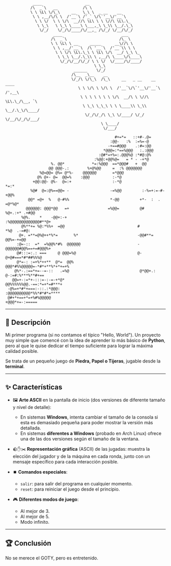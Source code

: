 ```
            ____                   __                                         
           /\  _`\   __           /\ \                                        
           \ \ \L\ \/\_\     __   \_\ \  _ __    __                           
            \ \ ,__/\/\ \  /'__`\ /'_` \/\`'__\/'__`\                         
             \ \ \/  \ \ \/\  __//\ \L\ \ \ \//\ \L\.\_                       
              \ \_\   \ \_\ \____\ \___,_\ \_\\ \__/.\_\                      
               \/_/    \/_/\/____/\/__,_ /\/_/ \/__/\/_/                      
                     ____                          ___                        
                    /\  _`\                       /\_ \                       
                    \ \ \L\ \ __     _____      __\//\ \                      
                     \ \ ,__/'__`\  /\ '__`\  /'__`\\ \ \                     
                      \ \ \/\ \L\.\_\ \ \L\ \/\  __/ \_\ \_                   
                       \ \_\ \__/.\_\\ \ ,__/\ \____\/\____\                  
                        \/_/\/__/\/_/ \ \ \/  \/____/\/____/                  
                                       \ \_\                                  
                              ______    \/_/                                  
                             /\__  _\__    __                                 
                             \/_/\ \/\_\  /\_\     __   _ __    __      ____  
                                \ \ \/\ \ \/\ \  /'__`\/\`'__\/'__`\   /',__\ 
                                 \ \ \ \ \ \ \ \/\  __/\ \ \//\ \L\.\_/\__, `\
                                  \ \_\ \_\_\ \ \ \____\\ \_\\ \__/.\_\/\____/
                                   \/_/\/_/\ \_\ \/____/ \/_/ \/__/\/_/\/___/ 
                                          \ \____/                            
                                           \/___/                             

                                                #+=*=   ::+#-.@=                       
                                              :@@-   :%  :=%=-@                        
                                             -+==#@@@    .:#=:@@                       
                                           *@@@=:*==%@@@   :.:@@@                      
                                         :@#*=+%=:.@@@%@ :*#@:@%                       
                                       :%@@:+@@%@=   = * - -+*@                        
                    %. @@*            *=:%@@@  ==*@@@#   +  @@                         
                   @@ @@@-.:        %+@%@@     =  :% @@@@@@@                           
               %@=@@= @%= @*%-    @@@@@@       =*@@@                                   
              @% @+- @=  @@=%    :@@@          :-*@                                    
            +@@:@@- @%-  @=:+                  :-*@                 *=:*               
           %@#  @=:@%==@@= -                  -=%@@         :-%=+:=-#-+@@%             
          @@* =@+  %   @-#%%                  *-@@         +*-  :  .  =@*%@*           
         @@@@@@: @@@*@@   =+                 =%@@=         @#   %@+.:+* .+#@@          
       %@%.    *    -@@+:-+                               :%@@@@@@@@@@@@@#**@+         
       @%**+= %@:*%%+  =@@                                #         *%@  .-=#@:        
      @+. =**=@%@++*%*=       %*                          -@@#**=     @@%=-+=@@        
     :@=-::  =*  =%@@%*#%  @@@@@@                         -   @@@@@@#@@%==+=#@@@%+     
     @#:::=:.: ===     @ @@@=%@                           @-         @+@#===*#*##%%%@  
     @*=-: :=+%*++**  @*=  @@%                            @@@*#%%@@@@@=-*#*+**%*+*+=+% 
    @%*-.:==*+=--=-::   .=%@                               @*@@+.:   @-:=#:%***%**#+== 
   @@=+-:=*+-:::=-:-=-+*@*                                  @@%%%%%%@@.-==:*=+*=#***+ 
 -@%=+*#*+===:-::.:*@@@:                                      :@@@@@@@@@@*%%*#*#*=**** 
 @#+*+==+*=+%#%@@@@@                                                    +@@@*+=-:=====
```

---

## 🎯 Descripción

Mi primer programa (si no contamos el típico "Hello, World"). Un proyecto muy simple que comencé con la idea de aprender
lo más básico de **Python**, pero al que le quise dedicar el tiempo suficiente para lograr la máxima calidad posible.

Se trata de un pequeño juego de **Piedra, Papel o Tijeras**, jugable desde la **terminal**.

---

## ✨ Características

- 🖼️ **Arte ASCII** en la pantalla de inicio (dos versiones de diferente tamaño y nivel de detalle):
  - En sistemas **Windows**, intenta cambiar el tamaño de la consola si esta es demasiado pequeña para poder mostrar la
    versión más detallada.
  - En sistemas **diferentes a Windows** (probado en Arch Linux) ofrece una de las dos versiones según el tamaño de la
    ventana.

- 🪨✋✂️ **Representación gráfica** (ASCII) de las jugadas: muestra la elección del jugador y de la máquina en cada ronda,
  junto con un mensaje específico para cada interacción posible.

- ⏹️ **Comandos especiales**:
  - `salir`: para salir del programa en cualquier momento.
  - `reset`: para reiniciar el juego desde el principio.

- 🎮 **Diferentes modos de juego**:
  - Al mejor de 3.
  - Al mejor de 5.
  - Modo infinito.

---

## 🏆 Conclusión

No se merece el GOTY, pero es entretenido.